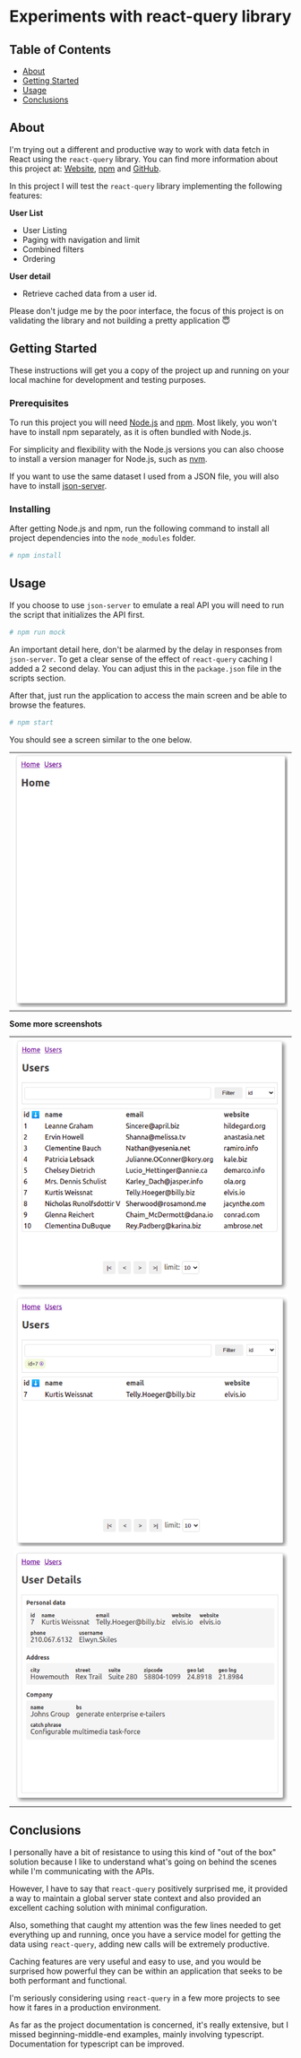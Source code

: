 # Experiments with react-query library

## Table of Contents

- [About](#about)
- [Getting Started](#getting_started)
- [Usage](#usage)
- [Conclusions](#conclusion)

## About <a name = "about"></a>

I'm trying out a different and productive way to work with data fetch in React using the `react-query` library. You can find more information about this project at: [Website](https://react-query.tanstack.com/), [npm](https://www.npmjs.com/package/react-query) and [GitHub](https://github.com/tannerlinsley/react-query).

In this project I will test the `react-query` library implementing the following features:

**User List**
- User Listing
- Paging with navigation and limit
- Combined filters
- Ordering

**User detail**
- Retrieve cached data from a user id.

Please don't judge me by the poor interface, the focus of this project is on validating the library and not building a pretty application 😇

## Getting Started <a name = "getting_started"></a>

These instructions will get you a copy of the project up and running on your local machine for development and testing purposes.

### Prerequisites

To run this project you will need [Node.js](https://nodejs.org/) and [npm](https://www.npmjs.com/). Most likely, you won't have to install npm separately, as it is often bundled with Node.js.

For simplicity and flexibility with the Node.js versions you can also choose to install a version manager for Node.js, such as [nvm](https://github.com/nvm-sh/nvm).

If you want to use the same dataset I used from a JSON file, you will also have to install [json-server](https://github.com/typicode/json-server).

### Installing

After getting Node.js and npm, run the following command to install all project dependencies into the `node_modules` folder.

```bash
# npm install
```

## Usage <a name = "usage"></a>

If you choose to use `json-server` to emulate a real API you will need to run the script that initializes the API first.

```bash
# npm run mock
```

An important detail here, don't be alarmed by the delay in responses from `json-server`. To get a clear sense of the effect of `react-query` caching I added a 2 second delay. You can adjust this in the `package.json` file in the scripts section.

After that, just run the application to access the main screen and be able to browse the features.

```bash
# npm start
```

You should see a screen similar to the one below.


<table>
  <tr>
    <td align="center">
        <img src="https://github.com/ivanseibel/react-query/blob/main/src/static/printscreen-02.png" alt="printscreen-02.png">
    </td>
  </tr>
</table>


**Some more screenshots**

<table>
  <tr>
    <td align="center">
        <img src="https://github.com/ivanseibel/react-query/blob/main/src/static/printscreen-01.png" alt="printscreen-01.png">
    </td>
  </tr>
  <tr>
    <td align="center">
        <img src="https://github.com/ivanseibel/react-query/blob/main/src/static/printscreen-03.png" alt="printscreen-03.png">
    </td>
  </tr>
  <tr>
    <td align="center">
        <img src="https://github.com/ivanseibel/react-query/blob/main/src/static/printscreen-04.png" alt="printscreen-04.png">
    </td>
  </tr>
</table>

## Conclusions <a name = "about"></a>

I personally have a bit of resistance to using this kind of "out of the box" solution because I like to understand what's going on behind the scenes while I'm communicating with the APIs.

However, I have to say that `react-query` positively surprised me, it provided a way to maintain a global server state context and also provided an excellent caching solution with minimal configuration.

Also, something that caught my attention was the few lines needed to get everything up and running, once you have a service model for getting the data using `react-query`, adding new calls will be extremely productive.

Caching features are very useful and easy to use, and you would be surprised how powerful they can be within an application that seeks to be both performant and functional.

I'm seriously considering using `react-query` in a few more projects to see how it fares in a production environment.

As far as the project documentation is concerned, it's really extensive, but I missed beginning-middle-end examples, mainly involving typescript. Documentation for typescript can be improved.
